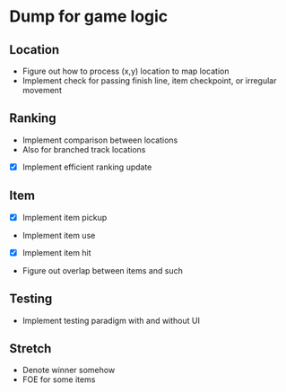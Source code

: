 # Dump for game logic

## Location
- Figure out how to process (x,y) location to map location
- Implement check for passing finish line, item checkpoint, or irregular movement

## Ranking
- Implement comparison between locations
-   Also for branched track locations
- [X] Implement efficient ranking update

## Item
- [X] Implement item pickup 
- Implement item use
- [X] Implement item hit
- Figure out overlap between items and such

## Testing
- Implement testing paradigm with and without UI

## Stretch
- Denote winner somehow
- FOE for some items